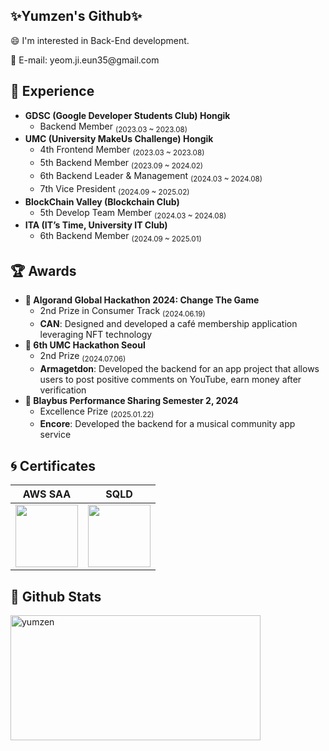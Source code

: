 
<div align="left">
  <h2>✨Yumzen's Github✨</h2>
  <p>😄 I'm interested in Back-End development.</p>
  <p>📧 E-mail: yeom.ji.eun35@gmail.com</p>

<h2>🚀 Experience</h2>
<p align="left" style="font-size: 14px;">
<ul>
  <li>
    <strong>GDSC (Google Developer Students Club) Hongik</strong>  
    <ul>
      <li>Backend Member <sub>(2023.03 ~ 2023.08)</sub></li>
    </ul>
  </li>
  <li>
    <strong>UMC (University MakeUs Challenge) Hongik</strong>  
    <ul>
      <li>4th Frontend Member <sub>(2023.03 ~ 2023.08)</sub></li>
      <li>5th Backend Member <sub>(2023.09 ~ 2024.02)</sub></li>
      <li>6th Backend Leader & Management <sub>(2024.03 ~ 2024.08)</sub></li>
      <li>7th Vice President <sub>(2024.09 ~ 2025.02)</sub></li>
    </ul>
  </li>
  <li>
    <strong>BlockChain Valley (Blockchain Club)</strong>  
    <ul>
      <li>5th Develop Team Member <sub>(2024.03 ~ 2024.08)</sub></li>
    </ul>
  </li>
  <li>
    <strong>ITA (IT’s Time, University IT Club)</strong>  
    <ul>
      <li>6th Backend Member <sub>(2024.09 ~ 2025.01)</sub></li>
    </ul>
  </li>
</ul>
</p>

<h2>🏆 Awards</h2>
  <ul>
    <li>
      <strong>🏅 Algorand Global Hackathon 2024: Change The Game</strong>  
      <ul>
        <li>2nd Prize in Consumer Track <sub>(2024.06.19)</sub></li>
        <li><strong>CAN</strong>: Designed and developed a café membership application leveraging NFT technology</li>
      </ul>
    </li>
    <li>
      <strong>🏅 6th UMC Hackathon Seoul</strong>  
      <ul>
        <li>2nd Prize <sub>(2024.07.06)</sub></li>
        <li><strong>Armagetdon</strong>: Developed the backend for an app project that allows users to post positive comments on YouTube, earn money after verification</li>
      </ul>
    </li>
    <li>
      <strong>🏅 Blaybus Performance Sharing Semester 2, 2024</strong>  
      <ul>
        <li>Excellence Prize <sub>(2025.01.22)</sub></li>
        <li><strong>Encore</strong>: Developed the backend for a musical community app service</li>
      </ul>
    </li>
  </ul>

  <h2>🌀 Certificates</h2>
  
  | AWS SAA                                   | SQLD                                   |
  |------------------------------------------|----------------------------------------|
  | <a href="https://www.credly.com/badges/7e58e66e-9767-48d5-9a86-a705a2271001/public_url"><img src="https://github.com/user-attachments/assets/fb6100ae-f68d-42d1-8bdf-c933333bb47c" width="100"/></a> |<img src ="https://github.com/user-attachments/assets/67736698-d378-4724-9161-19cc4b298ddc" width="100"/> |


  <h2>🫧 Github Stats</h2>
  <p><img align="center" width="400" height="200" src="https://github-readme-stats.vercel.app/api?username=yumzen&count_private=true&custom_title=Yumzen's&nbsp;github&nbsp;💭&bg_color=30,92a8d1,f7cac9&title_color=fff&text_color=fff" alt="yumzen" /></p>
</div>
